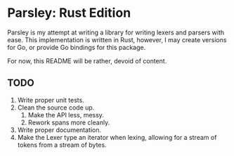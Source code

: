 # Parsley: Rust Edition

Parsley is my attempt at writing a library for writing lexers and parsers with ease. This implementation is written in Rust, however, I may create versions for Go, or provide Go bindings for this package.

For now, this README will be rather, devoid of content.

## TODO

1. Write proper unit tests.
2. Clean the source code up.
   1. Make the API less, messy.
   2. Rework spans more cleanly.
3. Write proper documentation.
4. Make the Lexer type an iterator when lexing, allowing for a stream of tokens from a stream of bytes.
